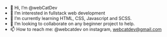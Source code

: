 - 👋 Hi, I’m @webCatDev
- 👀 I’m interested in fullstack web development
- 🌱 I’m currently learning HTML, CSS, Javascript and SCSS.
- 💞️ I’m looking to collaborate on any beginner project to help.
- 📫 How to reach me: @webcatdev on instagram, webcatdev@gmail.com

